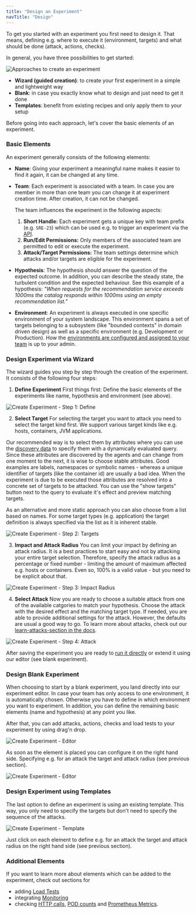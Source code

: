 ```yaml
---
title: "Design an Experiment"
navTitle: "Design"
---
```


To get you started with an experiment you first need to design it.
That means, defining e.g. where to execute it (environment, targets) and what should be done (attack, actions, checks).

In general, you have three possibilities to get started:

![Approaches to create an experiment](create-experiment-approaches.png)

- **Wizard (guided creation)**: to create your first experiment in a simple and lightweight way
- **Blank**: in case you exactly know what to design and just need to get it done
- **Templates**: benefit from existing recipes and only apply them to your setup

Before going into each approach, let's cover the basic elements of an experiment.

### Basic Elements

An experiment generally consists of the following elements:

- **Name**: Giving your experiment a meaningful name makes it easier to find it again, it can be changed at any time.
- **Team**: Each experiment is associated with a team.
  In case you are member in more than one team you can change it at experiment creation time.
  After creation, it can not be changed.

  The team influences the experiment in the following aspects:

  1. **Short Handle:** Each experiment gets a unique key with team prefix (e.g. `SRE-23`) which can be used e.g. to trigger an experiment via the [API](/integrate/10-api).
  2. **Run/Edit Permissions:** Only members of the associated team are permitted to edit or execute the experiment.
  3. **Attack/Target Permissions:** The team settings determine which attacks and/or targets are eligible for the experiment.

- **Hypothesis**: The hypothesis should answer the question of the expected outcome.
  In addition, you can describe the steady state, the turbulent condition and the expected behaviour.
  See this example of a hypothesis:
  _"When requests for the recommendation service exceeds 1000ms the catalog responds within 1000ms using an empty recommendation list."_

- **Environment**: An experiment is always executed in one specific environment of your system landscape.
  This environment spans a set of targets belonging to a subsystem (like "bounded contexts" in domain driven design) as well as a specific environment (e.g. Development or Production).
  How the [environments are configured and assigned to your team](../../install-configure/50-set-up-areas) is up to your admin.

### Design Experiment via Wizard

The wizard guides you step by step through the creation of the experiment.
It consists of the following four steps:

1. **Define Experiment**
   First things first: Define the basic elements of the experiments like name, hypothesis and environment (see above).

![Create Experiment - Step 1: Define](create-experiment-step1.png)

2. **Select Target**
   For selecting the target you want to attack you need to select the target kind first.
   We support various target kinds like e.g. hosts, containers, JVM applications.

Our recommended way is to select them by attributes where you can use the [discovery data](../../learn/30-discovery) to specify them with a dynamically evaluated query.
Since these attributes are discovered by the agents and can change from one moment to the next, it is wise to choose stable attributes.
Good examples are labels, namespaces or symbolic names - whereas a unique identifier of targets (like the container id) are usually a bad idea.
When the experiment is due to be executed those attributes are resolved into a concrete set of targets to be attacked.
You can use the "show targets" button next to the query to evaluate it's effect and preview matching targets.

As an alternative and more static approach you can also choose from a list based on names.
For some target types (e.g. application) the target definition is always specified via the list as it is inherent stable.

![Create Experiment - Step 2: Targets](create-experiment-step2.png)

3. **Impact and Attack Radius**
   You can limit your impact by defining an attack radius.
   It is a best practices to start easy and not by attacking your entire target selection.
   Therefore, specify the attack radius as a percentage or fixed number - limiting the amount of maximum affected e.g. hosts or containers.
   Even so, 100% is a valid value - but you need to be explicit about that.

![Create Experiment - Step 3: Impact Radius](create-experiment-step3.png)

4. **Select Attack**
   Now you are ready to choose a suitable attack from one of the available catgories to match your hypothesis.
   Choose the attack with the desired effect and the matching target type.
   If needed, you are able to provide additional settings for the attack.
   However, the defaults are usual a good way to go.
   To learn more about attacks, check out our [learn-attacks-section in the docs](../../learn/20-attacks).

![Create Experiment - Step 4: Attack](create-experiment-step4.png)

After saving the experiment you are ready to [run it directly](/use/10-experiments/20-run) or extend it using our editor (see blank experiment).

### Design Blank Experiment

When choosing to start by a blank experiment, you land directly into our experiment editor.
In case your team has only access to one environment, it is automatically chosen. Otherwise you have to define in which environment you want to experiment.
In addition, you can define the remaining basic elements (name and hypothesis) at any point you like.

After that, you can add attacks, actions, checks and load tests to your experiment by using drag'n drop.

![Create Experiment - Editor](create-experiment-blank.png)

As soon as the element is placed you can configure it on the right hand side.
Specifying e.g. for an attack the target and attack radius (see previous section).

![Create Experiment - Editor](create-experiment-blank2.png)

### Design Experiment using Templates

The last option to define an experiment is using an existing template.
This way, you only need to specify the targets but don't need to specify the sequence of the attacks.

![Create Experiment - Template](create-experiment-template.png)

Just click on each element to define e.g. for an attack the target and attack radius on the right hand side (see previous section).

### Additional Elements

If you want to learn more about elements which can be added to the experiment, check out sections for

- adding [Load Tests](../../integrate/20-loadtests)
- integrating [Monitoring](../../integrate/30-monitoring)
- checking [HTTP calls](../../learn/15-actions/20-http-call), [POD counts](../../learn/15-actions/10-pod-count) and [Prometheus Metrics](../../learn/15-actions/30-prometheus).
